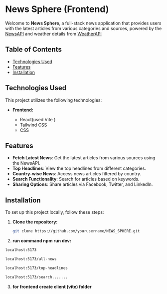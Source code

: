 # News Sphere (Frontend)

Welcome to **News Sphere**, a full-stack news application that provides users with the latest articles from various categories and sources, powered by the [NewsAPI](https://newsapi.org) and weather details from [WeatherAPI](https://openweathermap.org)

## Table of Contents

- [Technologies Used](#technologies-used)
- [Features](#features)
- [Installation](#installation)

## Technologies Used

This project utilizes the following technologies:

- **Frontend:**

  - React(used Vite )
  - Tailwind CSS
  - CSS

## Features

- **Fetch Latest News**: Get the latest articles from various sources using the NewsAPI.
- **Top Headlines**: View the top headlines from different categories.
- **Country-wise News**: Access news articles filtered by country.
- **Search Functionality**: Search for articles based on keywords.
- **Sharing Options**: Share articles via Facebook, Twitter, and LinkedIn.

## Installation

To set up this project locally, follow these steps:

1. **Clone the repository:**

   ```bash
   git clone https://github.com/yourusername/NEWS_SPHERE.git
   ```

2. **run command npm run dev:**

```bash
localhost:5173
```

```bash
localhost:5173/all-news
```

```bash
localhost:5173/top-headlines
```

```bash
localhost:5173/search.......
```

3. **for frontend create client (vite) folder**
